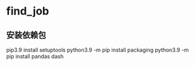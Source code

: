 # find_job

## 安装依赖包
pip3.9 install setuptools
python3.9 -m pip install packaging
python3.9 -m pip install pandas dash
